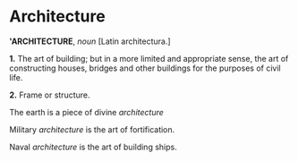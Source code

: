 # Architecture

**'ARCHITECTURE**, _noun_ \[Latin architectura.\]

**1.** The art of building; but in a more limited and appropriate sense, the art of constructing houses, bridges and other buildings for the purposes of civil life.

**2.** Frame or structure.

The earth is a piece of divine _architecture_

Military _architecture_ is the art of fortification.

Naval _architecture_ is the art of building ships.